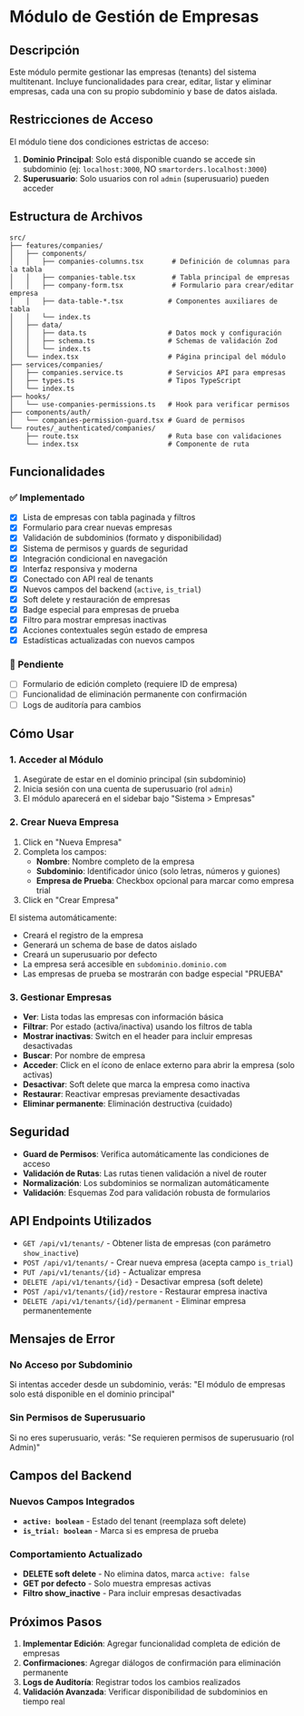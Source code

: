 # Módulo de Gestión de Empresas

## Descripción

Este módulo permite gestionar las empresas (tenants) del sistema multitenant. Incluye funcionalidades para crear, editar, listar y eliminar empresas, cada una con su propio subdominio y base de datos aislada.

## Restricciones de Acceso

El módulo tiene dos condiciones estrictas de acceso:

1. **Dominio Principal**: Solo está disponible cuando se accede sin subdominio (ej: `localhost:3000`, NO `smartorders.localhost:3000`)
2. **Superusuario**: Solo usuarios con rol `admin` (superusuario) pueden acceder

## Estructura de Archivos

```
src/
├── features/companies/
│   ├── components/
│   │   ├── companies-columns.tsx       # Definición de columnas para la tabla
│   │   ├── companies-table.tsx         # Tabla principal de empresas
│   │   ├── company-form.tsx            # Formulario para crear/editar empresa
│   │   ├── data-table-*.tsx           # Componentes auxiliares de tabla
│   │   └── index.ts
│   ├── data/
│   │   ├── data.ts                    # Datos mock y configuración
│   │   ├── schema.ts                  # Schemas de validación Zod
│   │   └── index.ts
│   └── index.tsx                      # Página principal del módulo
├── services/companies/
│   ├── companies.service.ts           # Servicios API para empresas
│   ├── types.ts                       # Tipos TypeScript
│   └── index.ts
├── hooks/
│   └── use-companies-permissions.ts   # Hook para verificar permisos
├── components/auth/
│   └── companies-permission-guard.tsx # Guard de permisos
└── routes/_authenticated/companies/
    ├── route.tsx                      # Ruta base con validaciones
    └── index.tsx                      # Componente de ruta
```

## Funcionalidades

### ✅ Implementado
- [x] Lista de empresas con tabla paginada y filtros
- [x] Formulario para crear nuevas empresas
- [x] Validación de subdominios (formato y disponibilidad)
- [x] Sistema de permisos y guards de seguridad
- [x] Integración condicional en navegación
- [x] Interfaz responsiva y moderna
- [x] Conectado con API real de tenants
- [x] Nuevos campos del backend (`active`, `is_trial`)
- [x] Soft delete y restauración de empresas
- [x] Badge especial para empresas de prueba
- [x] Filtro para mostrar empresas inactivas
- [x] Acciones contextuales según estado de empresa
- [x] Estadísticas actualizadas con nuevos campos

### 🚧 Pendiente
- [ ] Formulario de edición completo (requiere ID de empresa)
- [ ] Funcionalidad de eliminación permanente con confirmación
- [ ] Logs de auditoría para cambios

## Cómo Usar

### 1. Acceder al Módulo

1. Asegúrate de estar en el dominio principal (sin subdominio)
2. Inicia sesión con una cuenta de superusuario (rol `admin`)
3. El módulo aparecerá en el sidebar bajo "Sistema > Empresas"

### 2. Crear Nueva Empresa

1. Click en "Nueva Empresa"
2. Completa los campos:
   - **Nombre**: Nombre completo de la empresa
   - **Subdominio**: Identificador único (solo letras, números y guiones)
   - **Empresa de Prueba**: Checkbox opcional para marcar como empresa trial
3. Click en "Crear Empresa"

El sistema automáticamente:
- Creará el registro de la empresa
- Generará un schema de base de datos aislado
- Creará un superusuario por defecto
- La empresa será accesible en `subdominio.dominio.com`
- Las empresas de prueba se mostrarán con badge especial "PRUEBA"

### 3. Gestionar Empresas

- **Ver**: Lista todas las empresas con información básica
- **Filtrar**: Por estado (activa/inactiva) usando los filtros de tabla
- **Mostrar inactivas**: Switch en el header para incluir empresas desactivadas
- **Buscar**: Por nombre de empresa
- **Acceder**: Click en el ícono de enlace externo para abrir la empresa (solo activas)
- **Desactivar**: Soft delete que marca la empresa como inactiva
- **Restaurar**: Reactivar empresas previamente desactivadas
- **Eliminar permanente**: Eliminación destructiva (cuidado)

## Seguridad

- **Guard de Permisos**: Verifica automáticamente las condiciones de acceso
- **Validación de Rutas**: Las rutas tienen validación a nivel de router
- **Normalización**: Los subdominios se normalizan automáticamente
- **Validación**: Esquemas Zod para validación robusta de formularios

## API Endpoints Utilizados

- `GET /api/v1/tenants/` - Obtener lista de empresas (con parámetro `show_inactive`)
- `POST /api/v1/tenants/` - Crear nueva empresa (acepta campo `is_trial`)
- `PUT /api/v1/tenants/{id}` - Actualizar empresa
- `DELETE /api/v1/tenants/{id}` - Desactivar empresa (soft delete)
- `POST /api/v1/tenants/{id}/restore` - Restaurar empresa inactiva
- `DELETE /api/v1/tenants/{id}/permanent` - Eliminar empresa permanentemente

## Mensajes de Error

### No Acceso por Subdominio
Si intentas acceder desde un subdominio, verás:
"El módulo de empresas solo está disponible en el dominio principal"

### Sin Permisos de Superusuario
Si no eres superusuario, verás:
"Se requieren permisos de superusuario (rol Admin)"

## Campos del Backend

### Nuevos Campos Integrados
- **`active: boolean`** - Estado del tenant (reemplaza soft delete)
- **`is_trial: boolean`** - Marca si es empresa de prueba

### Comportamiento Actualizado
- **DELETE soft delete** - No elimina datos, marca `active: false`
- **GET por defecto** - Solo muestra empresas activas
- **Filtro show_inactive** - Para incluir empresas desactivadas

## Próximos Pasos

1. **Implementar Edición**: Agregar funcionalidad completa de edición de empresas
2. **Confirmaciones**: Agregar diálogos de confirmación para eliminación permanente
3. **Logs de Auditoría**: Registrar todos los cambios realizados
4. **Validación Avanzada**: Verificar disponibilidad de subdominios en tiempo real
